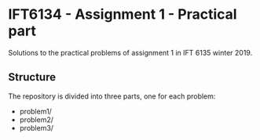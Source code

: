 # IFT6134 - Assignment 1 - Practical part

Solutions to the practical problems of assignment 1 in IFT 6135 winter 2019.

## Structure

The repository is divided into three parts, one for each problem:
- problem1/
- problem2/
- problem3/